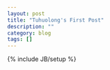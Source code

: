 ```yaml
---
layout: post
title: "Tuhuolong's First Post"
description: ""
category: blog
tags: []
---
```

{% include JB/setup %}
